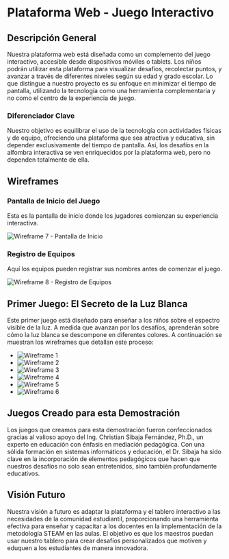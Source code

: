 # **Plataforma Web - Juego Interactivo**

## **Descripción General**

Nuestra plataforma web está diseñada como un complemento del juego interactivo, accesible desde dispositivos móviles o tablets. Los niños podrán utilizar esta plataforma para visualizar desafíos, recolectar puntos, y avanzar a través de diferentes niveles según su edad y grado escolar. Lo que distingue a nuestro proyecto es su enfoque en minimizar el tiempo de pantalla, utilizando la tecnología como una herramienta complementaria y no como el centro de la experiencia de juego.

### **Diferenciador Clave**
Nuestro objetivo es equilibrar el uso de la tecnología con actividades físicas y de equipo, ofreciendo una plataforma que sea atractiva y educativa, sin depender exclusivamente del tiempo de pantalla. Así, los desafíos en la alfombra interactiva se ven enriquecidos por la plataforma web, pero no dependen totalmente de ella.

## **Wireframes**

### **Pantalla de Inicio del Juego**
Esta es la pantalla de inicio donde los jugadores comienzan su experiencia interactiva.

![Wireframe 7 - Pantalla de Inicio](https://github.com/ExpoCenfo/TechMakers/blob/main/Img/Wireframe%20-%207.png)

### **Registro de Equipos**
Aquí los equipos pueden registrar sus nombres antes de comenzar el juego.

![Wireframe 8 - Registro de Equipos](https://github.com/ExpoCenfo/TechMakers/blob/main/Img/Wireframe%20-%208.png)

## **Primer Juego: El Secreto de la Luz Blanca**

Este primer juego está diseñado para enseñar a los niños sobre el espectro visible de la luz. A medida que avanzan por los desafíos, aprenderán sobre cómo la luz blanca se descompone en diferentes colores. A continuación se muestran los wireframes que detallan este proceso:

- ![Wireframe 1](https://github.com/ExpoCenfo/TechMakers/blob/main/Img/Wireframe%20-%201.png)
- ![Wireframe 2](https://github.com/ExpoCenfo/TechMakers/blob/main/Img/Wireframe%20-%202.png)
- ![Wireframe 3](https://github.com/ExpoCenfo/TechMakers/blob/main/Img/Wireframe%20-%203.png)
- ![Wireframe 4](https://github.com/ExpoCenfo/TechMakers/blob/main/Img/Wireframe%20-%204.png)
- ![Wireframe 5](https://github.com/ExpoCenfo/TechMakers/blob/main/Img/Wireframe%20-%205.png)
- ![Wireframe 6](https://github.com/ExpoCenfo/TechMakers/blob/main/Img/Wireframe%20-%206.png)

## **Juegos Creado para esta Demostración**
Los juegos que creamos para esta demostración fueron confeccionados gracias al valioso apoyo del Ing. Christian Sibaja Fernández, Ph.D., un experto en educación con énfasis en mediación pedagógica. Con una sólida formación en sistemas informáticos y educación, el Dr. Sibaja ha sido clave en la incorporación de elementos pedagógicos que hacen que nuestros desafíos no solo sean entretenidos, sino también profundamente educativos.

## **Visión Futuro**
Nuestra visión a futuro es adaptar la plataforma y el tablero interactivo a las necesidades de la comunidad estudiantil, proporcionando una herramienta efectiva para enseñar y capacitar a los docentes en la implementación de la metodología STEAM en las aulas. El objetivo es que los maestros puedan usar nuestro tablero para crear desafíos personalizados que motiven y eduquen a los estudiantes de manera innovadora.
